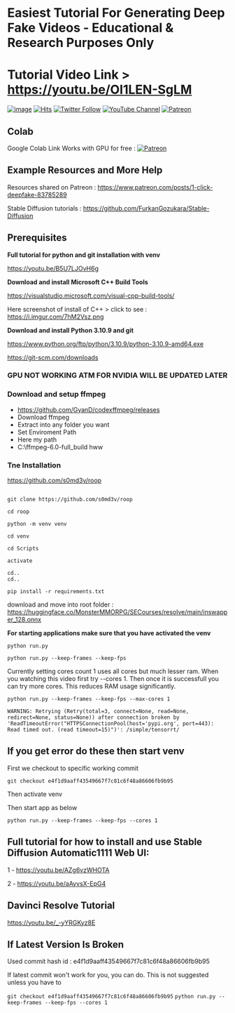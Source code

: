 # Easiest Tutorial For Generating Deep Fake Videos - Educational & Research Purposes Only
# Tutorial Video Link > https://youtu.be/OI1LEN-SgLM

[![image](https://img.shields.io/discord/772774097734074388?label=Discord&logo=discord)](https://discord.com/servers/software-engineering-courses-secourses-772774097734074388) [![Hits](https://hits.seeyoufarm.com/api/count/incr/badge.svg?url=https%3A%2F%2Fgithub.com%2FFurkanGozukara%2FStable-Diffusion%2Fblob%2Fmain%2FTutorials%2F1-Click-DeepFake-Tutorial.md&count_bg=%2379C83D&title_bg=%239E0F0F&icon=apachespark.svg&icon_color=%23E7E7E7&title=views&edge_flat=false)](https://hits.seeyoufarm.com) [![Twitter Follow](https://img.shields.io/twitter/follow/GozukaraFurkan?label=Follow&style=social)](https://twitter.com/GozukaraFurkan) [![YouTube Channel](https://img.shields.io/badge/YouTube-Channel-red?style=for-the-badge&logo=youtube)](https://www.youtube.com/SECourses) [![Patreon](https://img.shields.io/badge/Patreon-Support%20Me-f96854?style=for-the-badge&logo=patreon)](https://www.patreon.com/your_patreon_page)

## Colab
Google Colab Link Works with GPU for free : [![Patreon](https://colab.research.google.com/assets/colab-badge.svg)](https://colab.research.google.com/github/FurkanGozukara/Stable-Diffusion/blob/main/ColabNotebooks/1_click_deep_fake_for_free_by_SECourses.ipynb)

## Example Resources and More Help
Resources shared on Patreon : https://www.patreon.com/posts/1-click-deepfake-83785289

Stable Diffusion tutorials : https://github.com/FurkanGozukara/Stable-Diffusion

## Prerequisites

**Full tutorial for python and git installation with venv**

https://youtu.be/B5U7LJOvH6g

**Download and install Microsoft C++ Build Tools**

https://visualstudio.microsoft.com/visual-cpp-build-tools/

Here screenshot of install of C++ > click to see : https://i.imgur.com/7hM2Vsz.png

**Download and install Python 3.10.9 and git**

https://www.python.org/ftp/python/3.10.9/python-3.10.9-amd64.exe

https://git-scm.com/downloads

### GPU NOT WORKING ATM FOR NVIDIA WILL BE UPDATED LATER

### Download and setup ffmpeg

* https://github.com/GyanD/codexffmpeg/releases
* Download ffmpeg
* Extract into any folder you want
* Set Enviroment Path
* Here my path
* C:\ffmpeg-6.0-full_build hww

### Tne Installation

https://github.com/s0md3v/roop

```

git clone https://github.com/s0md3v/roop

cd roop

python -m venv venv

cd venv

cd Scripts

activate

cd..
cd..

pip install -r requirements.txt

```

download and move into root folder : https://huggingface.co/MonsterMMORPG/SECourses/resolve/main/inswapper_128.onnx

**For starting applications make sure that you have activated the venv**

```python run.py```

```python run.py --keep-frames --keep-fps ```

Currently setting cores count 1 uses all cores but much lesser ram. When you watching this video first try --cores 1. Then once it is successfull you can try more cores. This reduces RAM usage significantly. 

```python run.py --keep-frames --keep-fps --max-cores 1```

```WARNING: Retrying (Retry(total=3, connect=None, read=None, redirect=None, status=None)) after connection broken by 'ReadTimeoutError("HTTPSConnectionPool(host='pypi.org', port=443): Read timed out. (read timeout=15)")': /simple/tensorrt/```

## If you get error do these then start venv
First we checkout to specific working commit

```git checkout e4f1d9aaff43549667f7c81c6f48a86606fb9b95```

Then activate venv

Then start app as below

```python run.py --keep-frames --keep-fps --cores 1```


## Full tutorial for how to install and use Stable Diffusion Automatic1111 Web UI: 

1 - https://youtu.be/AZg6vzWHOTA

2 - https://youtu.be/aAyvsX-EpG4

## Davinci Resolve Tutorial

https://youtu.be/_-yYRGKyz8E

## If Latest Version Is Broken

Used commit hash id : e4f1d9aaff43549667f7c81c6f48a86606fb9b95

If latest commit won't work for you, you can do. This is not suggested unless you have to

```git checkout e4f1d9aaff43549667f7c81c6f48a86606fb9b95```
```python run.py --keep-frames --keep-fps --cores 1```
